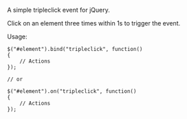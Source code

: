 A simple tripleclick event for jQuery.

Click on an element three times within 1s to trigger the event.

Usage:

    $("#element").bind("tripleclick", function()
    {
        // Actions
    });
    
    // or
        
    $("#element").on("tripleclick", function()
    {
        // Actions
    });
